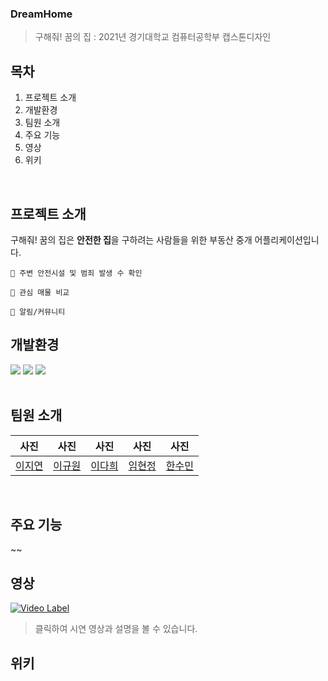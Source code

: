 ### DreamHome
>구해줘! 꿈의 집 : 2021년 경기대학교 컴퓨터공학부 캡스톤디자인

## 목차
1. 프로젝트 소개
1. 개발환경
1. 팀원 소개
2. 주요 기능
3. 영상
4. 위키
</br>

## 프로젝트 소개

구해줘! 꿈의 집은 **안전한 집**을 구하려는 사람들을 위한 부동산 중개 어플리케이션입니다.
~~~
🔎 주변 안전시설 및 범죄 발생 수 확인

💓 관심 매물 비교

🔔 알림/커뮤니티
~~~

## 개발환경
<div>
<img src="https://img.shields.io/badge/Android Studio-3DDC84?style=for-the-badge&logo=android&logoColor=white">
<img src="https://img.shields.io/badge/MYSQL-4479A1?style=for-the-badge&logo=mysql&logoColor=white">
<img src="https://img.shields.io/badge/Naver Cloud Platform-03C75A?style=for-the-badge&logo=naver&logoColor=white">
</div>

<br>

## 팀원 소개
|사진|사진|사진|사진|사진|
|---|---|---|---|---|
|[이지연](https://github.com/thegreatjy)|[이규원]()|[이다희](https://github.com/LeeDahee23)|[임현정]()|[한수민]()|
</br>

## 주요 기능
~~
</br>

## 영상
[![Video Label](http://img.youtube.com/vi/DXNS8jskvwo/0.jpg)](https://youtu.be/DXNS8jskvwo?t=648)
</br>
>클릭하여 시연 영상과 설명을 볼 수 있습니다.

## 위키
